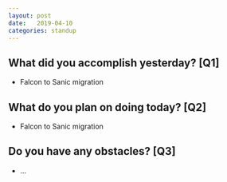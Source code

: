```yaml
---
layout:	post
date:	2019-04-10
categories:	standup
---
```

## What did you accomplish yesterday? [Q1]

- Falcon to Sanic migration

## What do you plan on doing today? [Q2]

- Falcon to Sanic migration

## Do you have any obstacles? [Q3]

- ...